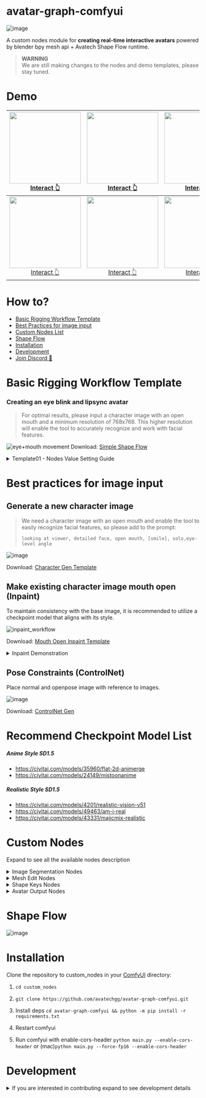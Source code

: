 # avatar-graph-comfyui

![image](https://avatech-avatar-dev1.nyc3.cdn.digitaloceanspaces.com/public-download/github-readme/270574817-201a005b-7e00-4671-85a1-54937bf0704e.png)

A custom nodes module for **creating real-time interactive avatars** powered by blender bpy mesh api + Avatech Shape Flow runtime.

> **WARNING**  
> We are still making changes to the nodes and demo templates, please stay tuned.

# Demo

| <img src="https://github.com/avatechai/avatar-graph-comfyui/assets/73209427/12e2bfc6-438e-4d16-bead-9957ced3bae1" width="186"/><br>[Interact 👆](https://editor.avatech.ai/viewer?avatarId=cce15b92-6d1c-4966-91b9-362d7833cb5d) | <img src="https://github.com/avatechai/avatar-graph-comfyui/assets/73209427/0c497025-7ed5-4e25-b4d1-5a257e1ba814" width="186"/><br>[Interact 👆](https://editor.avatech.ai/viewer?avatarId=42a8182f-b140-48c0-a556-35cddf0f76f7) | <img src="https://github.com/avatechai/avatar-graph-comfyui/assets/73209427/a2bf71e3-0d9c-4ddd-957f-a6b0cb7e622a" width="186"/><br>[Interact 👆](https://editor.avatech.ai/viewer?avatarId=7c23b8d6-d1a5-41c7-a084-250461dbef22) | <img src="https://github.com/avatechai/avatar-graph-comfyui/assets/73209427/ad808c42-5297-4e61-8be8-d5cb7729d2ff" width="186"/><br>[Interact 👆](https://editor.avatech.ai/viewer?avatarId=268b32c4-f9b9-4db8-a27c-a7e974f0f0ac) |
| :------------------------------------------------------------------------------------------------------------------------------------------------------------------------------------------------------------------------------: | :------------------------------------------------------------------------------------------------------------------------------------------------------------------------------------------------------------------------------: | :------------------------------------------------------------------------------------------------------------------------------------------------------------------------------------------------------------------------------: | :------------------------------------------------------------------------------------------------------------------------------------------------------------------------------------------------------------------------------: |
| <img src="https://github.com/avatechai/avatar-graph-comfyui/assets/73209427/1d1ad8f9-31a6-48ec-bad2-ce972ee3b12f" width="186"/><br>[Interact 👆](https://editor.avatech.ai/viewer?avatarId=f97fc5bb-93b0-4b02-bbc0-327dd41d0fc5) | <img src="https://github.com/avatechai/avatar-graph-comfyui/assets/73209427/06958585-f780-4b38-8f5d-bddabd7da78a" width="186"/><br>[Interact 👆](https://editor.avatech.ai/viewer?avatarId=4d50aa03-26e4-47e7-97b6-c3fe9d8fc96e) | <img src="https://github.com/avatechai/avatar-graph-comfyui/assets/73209427/3d0e6b54-d45f-45ac-90bd-d8b149880f98" width="186"/><br>[Interact 👆](https://editor.avatech.ai/viewer?avatarId=791014cb-7836-4641-afdb-ac331064b682) | <img src="https://github.com/avatechai/avatar-graph-comfyui/assets/73209427/1d1ad8f9-31a6-48ec-bad2-ce972ee3b12f" width="186"/><br>[Interact 👆](https://editor.avatech.ai/viewer?avatarId=f97fc5bb-93b0-4b02-bbc0-327dd41d0fc5) |

# How to?

- [Basic Rigging Workflow Template](#basic-rigging-workflow-template)
- [Best Practices for image input](#best-practices-for-image-input)
- [Custom Nodes List](#custom-nodes)
- [Shape Flow](#shape-flow)
- [Installation](#installation)
- [Development](#development)
- [Join Discord 💬](https://discord.gg/WNtBYksDwF)

# Basic Rigging Workflow Template

### Creating an eye blink and lipsync avatar

> For optimal results, please input a character image with an open mouth and a minimum resolution of 768x768. This higher resolution will enable the tool to accurately recognize and work with facial features.
>

![eye+mouth movement](https://avatech-avatar-dev1.nyc3.cdn.digitaloceanspaces.com/public-download/github-readme/270634138-8a237b9d-05fc-4e4a-b802-6465911f0d77.png)
Download: [Simple Shape Flow](https://github.com/avatechai/avatar-graph-comfyui/blob/main/workflow_templates/SimpleEye+MouthMovement.json)

<details> 
<summary> Template01 - Nodes Value Setting Guide </summary>

## Template01 - Nodes Value Setting Guide

> ### Basic Eyeblink & Talking
>
> 1. Click **[Segmentation (SAM)]/ Edit prompt** button
> 2. Add new layer and rename
>
> 3. Drag layer to **[Create Mesh Layer]/image**
>
> 4. **[Create Mesh Layer]/ face_threshold, shape_threshold**, To control mesh threshold, recommend value: 0.6~0.7
> 5. **[Create Mesh Layer]/ scale_x, scale_y, extrude_x, extrude_y**, To control mesh threshold, recommend value: 1.2~1.4
>
> 6. **[Modify Shape Key]/ rotate** Setting Reference, If Head tilted to the left, set a positive number angle
>
> | <img src="https://avatech-avatar-dev1.nyc3.cdn.digitaloceanspaces.com/public-download/github-readme/271264869-abf2a843-8ca5-44a6-9611-c334d55928d1.png" width="300"> | <img src="https://avatech-avatar-dev1.nyc3.cdn.digitaloceanspaces.com/public-download/github-readme/271264902-37658a8e-6f46-4c5b-bfd6-adec270df60b.png" width="300"> | <img src="https://avatech-avatar-dev1.nyc3.cdn.digitaloceanspaces.com/public-download/github-readme/271264910-0fae0c27-428d-4a5d-8296-6634c9717b95.png" width="300"> | <img src="https://avatech-avatar-dev1.nyc3.cdn.digitaloceanspaces.com/public-download/github-readme/271264920-4fea7882-cc51-4a5a-af9a-e66589810f92.png" width="300"> |
> | -------------------------------------------------------------------------------------------------------------------------------------------------------------------- | -------------------------------------------------------------------------------------------------------------------------------------------------------------------- | -------------------------------------------------------------------------------------------------------------------------------------------------------------------- | -------------------------------------------------------------------------------------------------------------------------------------------------------------------- |
> | 0                                                                                                                                                                    | 5                                                                                                                                                                    | -5                                                                                                                                                                   | -15                                                                                                                                                                  |

</details>



# Best practices for image input

## Generate a new character image

> We need a character image with an open mouth and enable the tool to easily recognize facial features, so please add to the prompt:
>
> `looking at viewer, detailed face, open mouth, [smile], solo,eye-level angle`

![image](https://avatech-avatar-dev1.nyc3.cdn.digitaloceanspaces.com/public-download/github-readme/270609114-acea9933-359b-4398-8d2a-582bf02bef99.png)

Download: [Character Gen Template](https://github.com/avatechai/avatar-graph-comfyui/blob/main/workflow_templates/SimpleCharacterGen.json)

## Make existing character image mouth open (Inpaint)

To maintain consistency with the base image, it is recommended to utilize a checkpoint model that aligns with its style.

![inpaint_workflow](https://avatech-avatar-dev1.nyc3.cdn.digitaloceanspaces.com/public-download/github-readme/270589181-d11d840b-7ea6-4b47-bc26-a2af7c8c27a5.png)

Download: [Mouth Open Inpaint Template](<https://github.com/avatechai/avatar-graph-comfyui/blob/main/workflow_templates/MouthOpen_(inpaint).json>)

<details>
<summary> Inpaint Demonstration </summary>

<video src="https://github.com/avatechai/avatar-graph-comfyui/assets/73209427/e3b77295-a1bf-4d96-9551-7cc423a4af73"/>

</details>

## Pose Constraints (ControlNet)

Place normal and openpose image with reference to images.

![image](https://avatech-avatar-dev1.nyc3.cdn.digitaloceanspaces.com/public-download/github-readme/270943267-c3cae113-2df4-45f2-a19c-885cbee75450.png)

Download: [ControlNet Gen](https://github.com/avatechai/avatar-graph-comfyui/tree/main/workflow_templates/TemplateGen01)


# Recommend Checkpoint Model List

##### Anime Style SD1.5

- https://civitai.com/models/35960/flat-2d-animerge
- https://civitai.com/models/24149/mistoonanime

##### Realistic Style SD1.5

- https://civitai.com/models/4201/realistic-vision-v51
- https://civitai.com/models/49463/am-i-real
- https://civitai.com/models/43331/majicmix-realistic

# Custom Nodes

Expand to see all the available nodes description

<details>
<summary> Image Segmentation Nodes </summary>

## Image Segmentation Nodes

| Name                 | Description                                                                                    | Preview                                                                                                                                                              |
| -------------------- | ---------------------------------------------------------------------------------------------- | -------------------------------------------------------------------------------------------------------------------------------------------------------------------- |
| `Segmentation (SAM)` | Integrative SAM node allowing you to directly select and create multiple image segment output. | <img src="https://avatech-avatar-dev1.nyc3.cdn.digitaloceanspaces.com/public-download/github-readme/270576351-8aabeba8-5450-4d39-8203-e91f9ab47190.png" width="300"> |

</details>

<details>
<summary> Mesh Edit Nodes </summary>

## Mesh Edit Nodes

| Name                         | Description                                                                                     | Preview                                                                                                                                                              |
| ---------------------------- | ----------------------------------------------------------------------------------------------- | -------------------------------------------------------------------------------------------------------------------------------------------------------------------- |
| `Create Mesh Layer`          | Create a mesh object from the input images (usually a segmented part of the entire image)       | <img src="https://avatech-avatar-dev1.nyc3.cdn.digitaloceanspaces.com/public-download/github-readme/270576646-40740d25-9411-4cd3-a6c0-8b9008bca41c.png" width="300"> |
| `Join Meshes`                | Combine multiple meshes into a single mesh object                                               | <img src="https://avatech-avatar-dev1.nyc3.cdn.digitaloceanspaces.com/public-download/github-readme/270577004-ba7afbc5-9cd5-4f97-9614-f71133f5783e.png" width="300"> |
| `Match Texture Aspect Ratio` | Since the mesh is created in 1:1 aspect ratio, a re-scale is needed at the end of the operation | <img src="https://avatech-avatar-dev1.nyc3.cdn.digitaloceanspaces.com/public-download/github-readme/270602782-cb7155be-fb31-49f8-a24a-d001a1484ea7.png" width="300"> |
| `Plane Texture Unwrap`       | Will perform mesh face fill and UV Cube project on the target plane mesh, scaled to bounds.     | <img src="https://avatech-avatar-dev1.nyc3.cdn.digitaloceanspaces.com/public-download/github-readme/270603006-4b9c0cf5-0497-47bf-8e06-5a3370084c11.png" width="300"> |

</details>

<details>
<summary> Shape Keys Nodes </summary>

## Shape Keys Nodes

| Name                    | Description                                                                                        | Preview                                                                                                                                                              |
| ----------------------- | -------------------------------------------------------------------------------------------------- | -------------------------------------------------------------------------------------------------------------------------------------------------------------------- |
| `Mesh Modify Shape Key` | Given shape key name & target vertex_group, modify the vertex / all vertex’s transform             | <img src="https://avatech-avatar-dev1.nyc3.cdn.digitaloceanspaces.com/public-download/github-readme/270577944-ab4f259c-89a7-4f51-bc54-fd179e252073.png" width="300"> |
| `Create Shape Flow`     | Create runtime shape flow graph, allowing interactive inputs affecting shape keys value in runtime | <img src="https://avatech-avatar-dev1.nyc3.cdn.digitaloceanspaces.com/public-download/github-readme/270592752-abfdd801-0387-4c5d-9c11-6c23337ff1dd.png" width="300"> |

</details>

<details>
<summary> Avatar Output Nodes </summary>

## Avatar Output Nodes

| Name                 | Description                                                                                           | Preview                                                                                                                                                              |
| -------------------- | ----------------------------------------------------------------------------------------------------- | -------------------------------------------------------------------------------------------------------------------------------------------------------------------- |
| `Avatar Main Output` | The primary output of the .ava file. The embeded Avatar View will auto update with this node's output | <img src="https://avatech-avatar-dev1.nyc3.cdn.digitaloceanspaces.com/public-download/github-readme/270592519-6a9a8bb4-05ec-4a2e-98bf-194b6af3a62a.png" width="300"> |

</details>

# Shape Flow

![image](https://avatech-avatar-dev1.nyc3.cdn.digitaloceanspaces.com/public-download/github-readme/270618471-a834e535-4f87-4b77-81a6-435e3a67ca4a.png)

# Installation

Clone the repository to custom_nodes in your [ComfyUI](https://github.com/comfyanonymous/ComfyUI) directory:

1. `cd custom_nodes`

2. `git clone https://github.com/avatechgg/avatar-graph-comfyui.git`

3. Install deps `cd avatar-graph-comfyui && python -m pip install -r requirements.txt`

4. Restart comfyui

5. Run comfyui with enable-cors-header `python main.py --enable-cors-header` or (mac)`python main.py --force-fp16 --enable-cors-header`

# Development

<details>
<summary> If you are interested in contributing expand to see development details </summary>

For comfyui frontend extension, frontend js located at `avatar-graph-comfyui/js`

Web stack used: [vanjs](https://github.com/vanjs-org/van) [tailwindcss](https://github.com/tailwindlabs/tailwindcss)

## Install deps

```
pnpm i
```

Run the dev command to start the tailwindcss watcher

```
pnpm dev
```

For each changes, simply refresh the comfyui page to see the changes.

<details>
<summary>p.s. For tailwind autocomplete, add the following to your vscode settings.json.</summary>
    
```json
{
    "tailwindCSS.experimental.classRegex": [
        ["class\\s?:\\s?([\\s\\S]*)", "(?:\"|')([^\"']*)(?:\"|')"]
    ]
}
```

</details>

</details>
